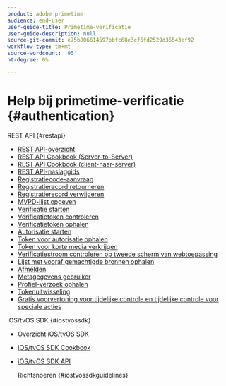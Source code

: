 ```yaml
---
product: adobe primetime
audience: end-user
user-guide-title: Primetime-verificatie
user-guide-description: null
source-git-commit: e75b806614597bbfc68e3cf6fd2529d36543ef92
workflow-type: tm+mt
source-wordcount: '95'
ht-degree: 0%

---
```



# Help bij primetime-verificatie {#authentication}

REST API {#restapi}

- [REST API-overzicht](/help/authentication/rest-api-overview.md)
- [REST API Cookbook (Server-to-Server)](/help/authentication/rest-api-cookbook-servertoserver.md)
- [REST API Cookbook (client-naar-server)](/help/authentication/rest-api-cookbook-clienttoserver.md)
- [REST API-naslaggids](/help/authentication/rest-api-reference.md)
- [Registratiecode-aanvraag](/help/authentication/registration-code-request.md)
- [Registratierecord retourneren](/help/authentication/return-registration-record.md)
- [Registratierecord verwijderen](/help/authentication/delete-registration-record.md)
- [MVPD-lijst opgeven](/help/authentication/provide-mvpd-list.md)
- [Verificatie starten](/help/authentication/initiate-authentication.md)
- [Verificatietoken controleren](/help/authentication/check-authentication-token.md)
- [Verificatietoken ophalen](/help/authentication/retrieve-authentication-token.md)
- [Autorisatie starten](/help/authentication/initiate-authorization.md)
- [Token voor autorisatie ophalen](/help/authentication/retrieve-authorization-token.md)
- [Token voor korte media verkrijgen](/help/authentication/obtain-short-media-token.md)
- [Verificatiestroom controleren op tweede scherm van webtoepassing](/help/authentication/check-authentication-flow-by-second-screen-web-app.md)
- [Lijst met vooraf gemachtigde bronnen ophalen](/help/authentication/retrieve-list-of-preauthorized-resources.md)
- [Afmelden](/help/authentication/logout.md)
- [Metagegevens gebruiker](/help/authentication/user-metadata.md)
- [Profiel-verzoek ophalen](/help/authentication/retrieve-profilerequest.md)
- [Tokenuitwisseling](/help/authentication/token-exchange.md)
- [Gratis voorvertoning voor tijdelijke controle en tijdelijke controle voor speciale acties](/help/authentication/free-preview-for-temp-pass-and-promotional-temp-pass.md)

iOS/tvOS SDK {#iostvossdk}

- [Overzicht iOS/tvOS SDK](/help/authentication/iostvos-sdk-overview.md)
- [iOS/tvOS SDK Cookbook](/help/authentication/iostvos-sdk-cookbook.md)
- [iOS/tvOS SDK API](/help/authentication/iostvos-sdk-api-reference.md)

   Richtsnoeren {#iostvossdkguidelines}


